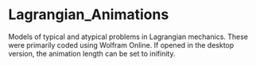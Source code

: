 # Lagrangian_Animations

Models of typical and atypical problems in Lagrangian mechanics.
These were primarily coded using Wolfram Online. If opened in the desktop version, the animation length can be set to inifinity.
